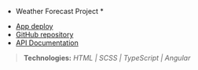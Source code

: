 * Weather Forecast Project *

- [App deploy](https://angular-weather-andresdslima.vercel.app)
- [GitHub repository](https://github.com/andresdslima/angular-weather-app)
- [API Documentation](https://rapidapi.com/visual-crossing-corporation-visual-crossing-corporation-default/api/visual-crossing-weather/)

>**Technologies:** *HTML | SCSS | TypeScript | Angular*
